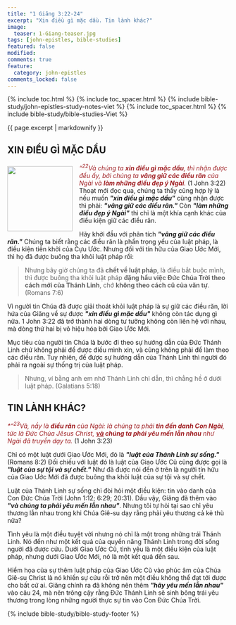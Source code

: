 ```yaml
---
title: "1 Giăng 3:22-24"
excerpt: "Xin điều gì mặc dầu. Tin lành khác?"
image:
  teaser: 1-Giang-teaser.jpg
tags: [john-epistles, bible-studies]
featured: false
modified:
comments: true
feature:
  category: john-epistles
comments_locked: false
---
```


{% include toc.html %}
{% include toc_spacer.html %}
{% include bible-study/john-epistles-study-notes-viet %}
{% include toc_spacer.html %}
{% include bible-study/bible-studies-Viet %}

{{ page.excerpt | markdownify }}


## XIN ĐIỀU GÌ MẶC DẦU

<div>
<p>
<img alt src="http://vacsf.org/assets/images/1-Giang-teaser.jpg" style="border: 0px none; margin: 7px 15px 0px 0px; max-width: 100%; height: 148px; padding: 0px; float: left;">
<i><span style="color: rgb(159, 29, 33);">
    “<sup>22</sup>Và chúng ta <strong>xin điều gì mặc dầu</strong>, thì nhận được đều ấy, bởi chúng ta <strong>vâng giữ các điều răn</strong> của Ngài và <strong>làm những điều đẹp ý Ngài</strong>.</span></i> (1 John 3:22)<br />Thoạt mới đọc qua, chúng ta thấy cũng hợp lý là nếu muốn <strong><i>"xin điều gì mặc dầu"</i></strong> cũng nhận được thì phải: <strong><i>"vâng giữ các điều răn."</i></strong> Còn <strong><i>"làm những điều đẹp ý Ngài"</i></strong> thì chỉ là một khía cạnh khác của điều kiện giữ các điều răn.
</p>
</div>

Hãy khởi đầu với phân tích ***"vâng giữ các điều răn."*** Chúng ta biết rằng các điều răn là phần trọng yếu của luật pháp, là điều kiện tiên khởi của Cựu Ước. Nhưng đối với tín hữu của Giao Ước Mới, thì họ đã được buông tha khỏi luật pháp rồi:

> Nhưng bây giờ chúng ta đã <strong>chết về luật pháp</strong>, là điều bắt buộc mình, thì được buông tha khỏi luật pháp <strong>đặng hầu việc Ðức Chúa Trời theo cách mới của Thánh Linh</strong>, chớ <strong>không theo cách cũ của văn tự</strong>. (Romans 7:6)

Vì người tin Chúa đã được giải thoát khỏi luật pháp là sự giữ các điều răn, lời hứa của Giăng về sự được ***"xin điều gì mặc dầu"*** không còn tác dụng gì nữa. 1 John 3:22 đã trở thành hai dòng tư tưởng không còn liên hệ với nhau, mà dòng thứ hai bị vô hiệu hóa bởi Giao Ước Mới.

Mục tiêu của người tin Chúa là bước đi theo sự hướng dẫn của Đức Thánh Linh chứ không phải để được điều mình xin, và cũng không phải để làm theo các điều răn. Tuy nhiên,  để được sự hướng dẫn của Thánh Linh thì người đó phải ra ngoài sự thống trị của luật pháp.

> Nhưng, ví bằng anh em nhờ Thánh Linh chỉ dẫn, thì chẳng hề ở dưới luật pháp. (Galatians 5:18)

## TIN LÀNH KHÁC?

<i><span style="color: rgb(159, 29, 33);"> *“<sup>23</sup>Vả, nầy là <strong>điều răn</strong> của Ngài: là chúng ta phải <strong>tin đến danh Con Ngài</strong>, tức là Ðức Chúa Jêsus Christ, <strong><u>và</u> chúng ta phải yêu mến lẫn nhau</strong> như Ngài đã truyền dạy ta.  </span></i> (1 John 3:23)  

Chỉ có một luật dưới Giao Ước Mới, đó là  ***"luật của Thánh Linh sự sống."***  (Romans 8:2) Đối chiếu với luật đó là luật của Giao Ước Cũ cũng được gọi là ***"luật của sự tội và sự chết."***  Như đã được nói đến ở trên là người tín hữu của Giao Ước Mới đã được buông tha khỏi luật của sự tội và sự chết.

Luật của Thánh Linh sự sống chỉ đòi hỏi một điều kiện: tin vào danh của Con Đức Chúa Trời (John 1:12; 6:29; 20:31). Dầu vậy, Giăng đã thêm vào ***"và chúng ta phải yêu mến lẫn nhau"***. Nhưng tôi tự hỏi tại sao chỉ yêu thương lẫn nhau trong khi Chúa Giê-su dạy rằng phải yêu thương cả kẻ thù nữa?

Tình yêu là một điều tuyệt vời nhưng nó chỉ là một trong những trái Thánh Linh. Nó đến như một kết quả của quyền năng Thánh Linh trong đời sống người đã được cứu. Dưới Giao Ước Cũ, tình yêu là một điều kiện của luật pháp, nhưng dưới Giao Ước Mới, nó là một kết quả đến sau.

Hiểm họa của sự thêm luật pháp của Giao Ước Cũ vào phúc âm của Chúa Giê-su Christ là nó khiến sự cứu rỗi trở nên một điều không thể đạt tới được cho bất cứ ai. Giăng chính ra đã không nên thêm ***"hãy yêu mến lẫn nhau"*** vào câu 24, mà nên trông cậy rằng Đức Thánh Linh sẽ sinh bông trái yêu thương trong lòng những người thực sự tin vào Con Đức Chúa Trời.

{% include bible-study/bible-study-footer %}

